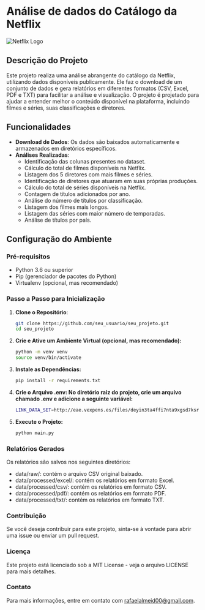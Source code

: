 # Análise de dados do Catálogo da Netflix

![Netflix Logo]([https://upload.wikimedia.org/wikipedia/commons/6/67/Netflix_logo.png](https://upload.wikimedia.org/wikipedia/commons/7/75/Netflix_icon.svg))

## Descrição do Projeto

Este projeto realiza uma análise abrangente do catálogo da Netflix, utilizando dados disponíveis publicamente. Ele faz o download de um conjunto de dados e gera relatórios em diferentes formatos (CSV, Excel, PDF e TXT) para facilitar a análise e visualização. O projeto é projetado para ajudar a entender melhor o conteúdo disponível na plataforma, incluindo filmes e séries, suas classificações e diretores.

## Funcionalidades

- **Download de Dados**: Os dados são baixados automaticamente e armazenados em diretórios específicos.
- **Análises Realizadas**:
  - Identificação das colunas presentes no dataset.
  - Cálculo do total de filmes disponíveis na Netflix.
  - Listagem dos 5 diretores com mais filmes e séries.
  - Identificação de diretores que atuaram em suas próprias produções.
  - Cálculo do total de séries disponíveis na Netflix.
  - Contagem de títulos adicionados por ano.
  - Análise do número de títulos por classificação.
  - Listagem dos filmes mais longos.
  - Listagem das séries com maior número de temporadas.
  - Análise de títulos por país.

## Configuração do Ambiente

### Pré-requisitos

- Python 3.6 ou superior
- Pip (gerenciador de pacotes do Python)
- Virtualenv (opcional, mas recomendado)

### Passo a Passo para Inicialização

1. **Clone o Repositório**:
   ```bash
   git clone https://github.com/seu_usuario/seu_projeto.git
   cd seu_projeto

2. **Crie e Ative um Ambiente Virtual (opcional, mas recomendado):**
    ```bash
    python -m venv venv
    source venv/bin/activate

3. **Instale as Dependências:**
    ```bash
    pip install -r requirements.txt

4. **Crie o Arquivo .env: No diretório raiz do projeto, crie um arquivo chamado .env e adicione a seguinte variável:**
    ```bash
    LINK_DATA_SET=http://eae.vexpens.es/files/deyin3ta4ffi7nta9xgsd7ksro/public?h=_kZmnFJZq56nRrPuHNcLXK0eLpl_US5ELfDw8sx69zM

5. **Execute o Projeto:**
    ```bash
    python main.py

### Relatórios Gerados

Os relatórios são salvos nos seguintes diretórios:

- data/raw/: contém o arquivo CSV original baixado.
- data/processed/excel/: contém os relatórios em formato Excel.
- data/processed/csv/: contém os relatórios em formato CSV.
- data/processed/pdf/: contém os relatórios em formato PDF.
- data/processed/txt/: contém os relatórios em formato TXT.

### Contribuição

Se você deseja contribuir para este projeto, sinta-se à vontade para abrir uma issue ou enviar um pull request.

### Licença

Este projeto está licenciado sob a MIT License - veja o arquivo LICENSE para mais detalhes.

### Contato

Para mais informações, entre em contato com rafaelalmeid00@gmail.com.

